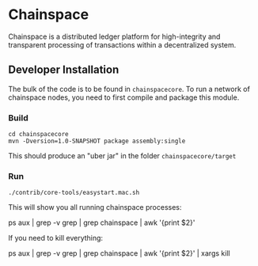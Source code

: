 # Chainspace

Chainspace is a distributed ledger platform for high-integrity and transparent processing of transactions within a decentralized system.

## Developer Installation

The bulk of the code is to be found in `chainspacecore`. To run a network of chainspace nodes, you need to first compile and package this module.


### Build
```
cd chainspacecore
mvn -Dversion=1.0-SNAPSHOT package assembly:single
```

This should produce an "uber jar" in the folder `chainspacecore/target`

### Run
```
./contrib/core-tools/easystart.mac.sh
```

This will show you all running chainspace processes:

ps aux | grep -v grep | grep chainspace | awk '{print $2}'

If you need to kill everything:


ps aux | grep -v grep | grep chainspace | awk '{print $2}' | xargs kill
